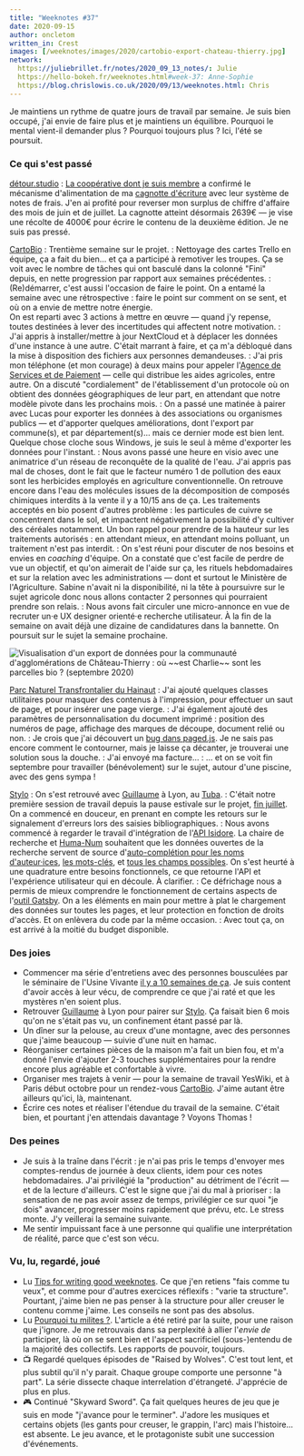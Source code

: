 ```yaml
---
title: "Weeknotes #37"
date: 2020-09-15
author: oncletom
written_in: Crest
images: [/weeknotes/images/2020/cartobio-export-chateau-thierry.jpg]
network:
  https://juliebrillet.fr/notes/2020_09_13_notes/: Julie
  https://hello-bokeh.fr/weeknotes.html#week-37: Anne-Sophie
  https://blog.chrislowis.co.uk/2020/09/13/weeknotes.html: Chris
---
```


Je maintiens un rythme de quatre jours de travail par semaine. Je suis bien occupé, j'ai envie de faire plus et je maintiens un équilibre. Pourquoi le mental vient-il demander plus ? Pourquoi toujours plus ? Ici, l'été se poursuit.

<!--more-->

### Ce qui s'est passé

[détour.studio]
: [La coopérative dont je suis membre](https://solstice.coop) a confirmé le mécanisme d'alimentation de ma [cagnotte d'écriture](https://opencollective.com/nodebook) avec leur système de notes de frais. J'en ai profité pour reverser mon surplus de chiffre d'affaire des mois de juin et de juillet. La cagnotte atteint désormais 2639€ — je vise une récolte de 4000€ pour écrire le contenu de la deuxième édition. Je ne suis pas pressé.

[CartoBio]
: Trentième semaine sur le projet.
: Nettoyage des cartes Trello en équipe, ça a fait du bien… et ça a participé à remotiver les troupes. Ça se voit avec le nombre de tâches qui ont basculé dans la colonné "Fini" depuis, en nette progression par rapport aux semaines précédentes.
: (Re)démarrer, c'est aussi l'occasion de faire le point. On a entamé la semaine avec une rétrospective : faire le point sur comment on se sent, et où on a envie de mettre notre énergie.<br>
On est reparti avec 3 actions à mettre en œuvre — quand j'y repense, toutes destinées à lever des incertitudes qui affectent notre motivation.
: J'ai appris à installer/mettre à jour NextCloud et à déplacer les données d'une instance à une autre. C'était marrant à faire, et ça m'a débloqué dans la mise à disposition des fichiers aux personnes demandeuses.
: J'ai pris mon téléphone (et mon courage) à deux mains pour appeler l'[Agence de Services et de Paiement](https://www.asp-public.fr/) — celle qui distribue les aides agricoles, entre autre. On a discuté "cordialement" de l'établissement d'un protocole où on obtient des données géographiques de leur part, en attendant que notre modèle pivote dans les prochains mois.
: On a passé une matinée à pairer avec Lucas pour exporter les données à des associations ou organismes publics — et d'apporter quelques améliorations, dont l'export par commune(s), et par département(s)… mais ce dernier mode est bien lent. Quelque chose cloche sous Windows, je suis le seul à même d'exporter les données pour l'instant.
: Nous avons passé une heure en visio avec une animatrice d'un réseau de reconquête de la qualité de l'eau. J'ai appris pas mal de choses, dont le fait que le facteur numéro 1 de pollution des eaux sont les herbicides employés en agriculture conventionnelle. On retrouve encore dans l'eau des molécules issues de la décomposition de composés chimiques interdits à la vente il y a 10/15 ans de ça. Les traitements acceptés en bio posent d'autres problème : les particules de cuivre se concentrent dans le sol, et impactent négativement la possibilité d'y cultiver des céréales notamment. Un bon rappel pour prendre de la hauteur sur les traitements autorisés : en attendant mieux, en attendant moins polluant, un traitement n'est pas interdit.
: On s'est réuni pour discuter de nos besoins et envies en _coaching_ d'équipe. On a constaté que c'est facile de perdre de vue un objectif, et qu'on aimerait de l'aide sur ça, les rituels hebdomadaires et sur la relation avec les administrations — dont et surtout le Ministère de l'Agriculture. Sabine n'avait ni la disponibilité, ni la tête à poursuivre sur le sujet agricole donc nous allons contacter 2 personnes qui pourraient prendre son relais.
: Nous avons fait circuler une micro-annonce en vue de recruter un·e UX designer orienté·e recherche utilisateur. À la fin de la semaine on avait déjà une dizaine de candidatures dans la bannette. On poursuit sur le sujet la semaine prochaine.

![](/weeknotes/images/2020/9/cartobio-export-chateau-thierry.jpg "Visualisation d'un export de données pour la communauté d'agglomérations de Château-Thierry : où ~~est Charlie~~ sont les parcelles bio ? (septembre 2020)")

[Parc Naturel Transfrontalier du Hainaut]
: J'ai ajouté quelques classes utilitaires pour masquer des contenus à l'impression, pour effectuer un saut de page, et pour insérer une page vierge.
: J'ai également ajouté des paramètres de personnalisation du document imprimé : position des numéros de page, affichage des marques de découpe, document relié ou non.
: Je crois que j'ai découvert un [bug dans paged.js](https://gitlab.pagedmedia.org/tools/pagedjs/issues/244). Je ne sais pas encore comment le contourner, mais je laisse ça décanter, je trouverai une solution sous la douche.
: J'ai envoyé ma facture…
: … et on se voit fin septembre pour travailler (bénévolement) sur le sujet, autour d'une piscine, avec des gens sympa !

[Stylo]
: On s'est retrouvé avec [Guillaume] à Lyon, au [Tuba](http://www.tuba-lyon.com/).
: C'était notre première session de travail depuis la pause estivale sur le projet, [fin juillet](/weeknotes/30-31-32/). On a commencé en douceur, en prenant en compte les retours sur le signalement d'erreurs lors des saisies bibliographiques.
: Nous avons commencé à regarder le travail d'intégration de l'[API Isidore](https://isidore.science/api). La chaire de recherche et [Huma-Num](https://www.huma-num.fr/) souhaitent que les données ouvertes de la recherche servent de source d'[auto-complétion pour les noms d'auteur·ices](https://github.com/EcrituresNumeriques/stylo/issues/190), [les mots-clés](https://github.com/EcrituresNumeriques/stylo/issues/191), et [tous les champs possibles](https://github.com/EcrituresNumeriques/stylo/issues/219). On s'est heurté à une quadrature entre besoins fonctionnels, ce que retourne l'API et l'expérience utilisateur qui en découle. À clarifier.
: Ce défrichage nous a permis de mieux comprendre le fonctionnement de certains aspects de l'[outil Gatsby](https://www.gatsbyjs.org/). On a les éléments en main pour mettre à plat le chargement des données sur toutes les pages, et leur protection en fonction de droits d'accès. Et on enlèvera du code par la même occasion.
: Avec tout ça, on est arrivé à la moitié du budget disponible.

### Des joies

- Commencer ma série d'entretiens avec des personnes bousculées par le séminaire de l'Usine Vivante [il y a 10 semaines de ça](/weeknotes/27/). Je suis content d'avoir accès à leur vécu, de comprendre ce que j'ai raté et que les mystères n'en soient plus.
- Retrouver [Guillaume] à Lyon pour pairer sur [Stylo]. Ça faisait bien 6 mois qu'on ne s'était pas vu, un confinement étant passé par là.
- Un dîner sur la pelouse, au creux d'une montagne, avec des personnes que j'aime beaucoup — suivie d'une nuit en hamac.
- Réorganiser certaines pièces de la maison m'a fait un bien fou, et m'a donné l'envie d'ajouter 2-3 touches supplémentaires pour la rendre encore plus agréable et confortable à vivre.
- Organiser mes trajets à venir — pour la semaine de travail YesWiki, et à Paris début octobre pour un rendez-vous [CartoBio]. J'aime autant être ailleurs qu'ici, là, maintenant.
- Écrire ces notes et réaliser l'étendue du travail de la semaine. C'était bien, et pourtant j'en attendais davantage ? Voyons Thomas !

### Des peines

- Je suis à la traîne dans l'écrit : je n'ai pas pris le temps d'envoyer mes comptes-rendus de journée à deux clients, idem pour ces notes hebdomadaires. J'ai privilégié la "production" au détriment de l'écrit — et de la lecture d'ailleurs. C'est le signe que j'ai du mal à prioriser : la sensation de ne pas avoir assez de temps, privilégier ce sur quoi "je dois" avancer, progresser moins rapidement que prévu, etc. Le stress monte. J'y veillerai la semaine suivante.
- Me sentir impuissant face à une personne qui qualifie une interprétation de réalité, parce que c'est son vécu.

### Vu, lu, regardé, joué

- Lu [Tips for writing good weeknotes](https://gilest.org/2020/tips-for-writing-good-weeknotes/). Ce que j'en retiens "fais comme tu veux", et comme pour d'autres exercices réflexifs : "varie ta structure". Pourtant, j'aime bien ne pas penser à la structure pour aller creuser le contenu comme j'aime. Les conseils ne sont pas des absolus.
- Lu [Pourquoi tu milites ?](http://maiadereva.net/pourquoi-tu-milites/). L'article a été retiré par la suite, pour une raison que j'ignore. Je me retrouvais dans sa perplexité à allier l'_envie de_ participer, là où on se sent bien et l'aspect sacrificiel (sous-)entendu de la majorité des collectifs. Les rapports de pouvoir, toujours.
- 📺 Regardé quelques épisodes de "Raised by Wolves". C'est tout lent, et plus subtil qu'il n'y parait. Chaque groupe comporte une personne "à part". La série dissecte chaque interrelation d'étrangeté. J'apprécie de plus en plus.
- 🎮 Continué "Skyward Sword". Ça fait quelques heures de jeu que je suis en mode "j'avance pour le terminer". J'adore les musiques et certains objets (les gants pour creuser, le grappin, l'arc) mais l'histoire… est absente. Le jeu avance, et le protagoniste subit une succession d'événements.

[détour.studio]: /
[Stylo]: https://github.com/EcrituresNumeriques/stylo
[Jardins Nourriciers]: https://www.lesjardinsnourriciers.com/
[CartoBio]: https://cartobio.org/
[Usine Vivante]: https://www.usinevivante.org
[Apprendre à développer une cartographie web]: https://github.com/sofiaboulaarab/carto_recherche
[Revue Hybrid]: https://www.puv-editions.fr/collections/hybrid.html
[paged.js]: https://www.pagedjs.org/
[Parc Naturel Transfrontalier du Hainaut]: https://www.pnth-terreenaction.org

[Noémie]: https://noemiegirard.co
[Sofia]: https://twitter.com/sofiaboulaarab
[Mélina]: http://melinacoaching.com/
[Anne-Sophie]: https://hello-bokeh.fr
[Guillaume]: https://www.yuzutech.fr/
[Claire]: https://www.lassembleuse.fr/
[Antoine]: https://www.quaternum.net/
[Alexandre]: https://apollonet.fr/
